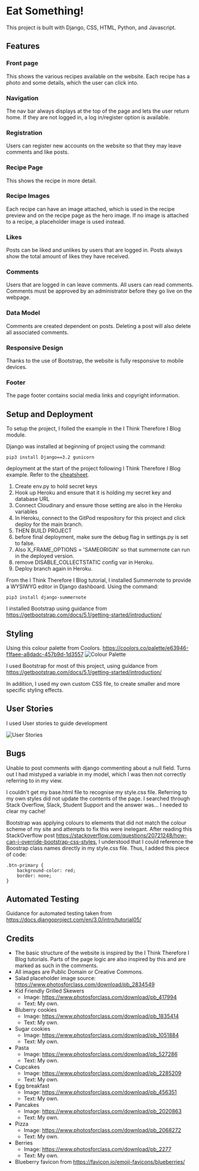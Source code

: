 # Eat Something!
This project is built with Django, CSS, HTML, Python, and Javascript.

## Features

### Front page
This shows the various recipes available on the website. Each recipe has a photo and some details, which the user can click into.

### Navigation
The nav bar always displays at the top of the page and lets the user return home. If they are not logged in, a log in/register option is available.

### Registration
Users can register new accounts on the website so that they may leave comments and like posts.

### Recipe Page
This shows the recipe in more detail.

### Recipe Images
Each recipe can have an image attached, which is used in the recipe preview and on the recipe page as the hero image. If no image is attached to a recipe, a placeholder image is used instead.

### Likes
Posts can be liked and unlikes by users that are logged in. Posts always show the total amount of likes they have received.

### Comments
Users that are logged in can leave comments. All users can read comments. Comments must be approved by an administrator before they go live on the webpage.

### Data Model
Comments are created dependent on posts. Deleting a post will also delete all associated comments.

### Responsive Design
Thanks to the use of Bootstrap, the website is fully responsive to mobile devices.

### Footer
The page footer contains social media links and copyright information.

## Setup and Deployment

To setup the project, I folled the example in the I Think Therefore I Blog module.

Django was installed at beginning of project using the command: 

    pip3 install Django==3.2 gunicorn

deployment at the start of the project following I Think Therefore I Blog example. Refer to the [cheatsheet](https://docs.google.com/document/d/1P5CWvS5cYalkQOLeQiijpSViDPogtKM7ZGyqK-yehhQ/edit).

1. Create env.py to hold secret keys
2. Hook up Heroku and ensure that it is holding my secret key and database URL
3. Connect Cloudinary and ensure those setting are also in the Heroku variables
4. In Heroku, connect to the GitPod respository for this project and click deploy for the main branch.
5. THEN BUILD PROJECT
6. before final deployment, make sure the debug flag in settings.py is set to false.
7. Also X_FRAME_OPTIONS = 'SAMEORIGIN' so that summernote can run in the deployed version.
8. remove DISABLE_COLLECTSTATIC config var in Heroku.
9. Deploy branch again in Heroku.


From the I Think Therefore I Blog tutorial, I installed Summernote to provide a WYSIWYG editor in Django dashboard. Using the command:

    pip3 install django-summernote


I installed Bootstrap using guidance from https://getbootstrap.com/docs/5.1/getting-started/introduction/

## Styling
Using this colour palette from Coolors. https://coolors.co/palette/e63946-f1faee-a8dadc-457b9d-1d3557
![Colour Palette](/assets/readme_images/colour_palette.png)

I used Bootstrap for most of this project, using guidance from https://getbootstrap.com/docs/5.1/getting-started/introduction/

In addition, I used my own custom CSS file, to create smaller and more specific styling effects.

## User Stories
I used User stories to guide development

![User Stories](/assets/readme_images/user_stories.png)

## Bugs

Unable to post comments with django commenting about a null field. Turns out I had mistyped a variable in my model, which I was then not correctly referring to in my view.

I couldn't get my base.html file to recognise my style.css file. Referring to my own styles did not update the contents of the page. I searched through Stack Overflow, Slack, Student Support and the answer was... I needed to clear my cache!

Bootstrap was applying colours to elements that did not match the colour scheme of my site and attempts to fix this were inelegant. After reading this StackOverflow post https://stackoverflow.com/questions/20721248/how-can-i-override-bootstrap-css-styles, I understood that I could reference the Boostrap class names directly in my style.css file. Thus, I added this piece of code:

    .btn-primary {
        background-color: red;
        border: none;
    }


## Automated Testing

Guidance for automated testing taken from https://docs.djangoproject.com/en/3.0/intro/tutorial05/

## Credits
- The basic structure of the website is inspired by the I Think Therefore I Blog tutorials. Parts of the page logic are also inspired by this and are marked as such in the comments. 
- All images are Public Domain or Creative Commons.
- Salad placeholder image source: https://www.photosforclass.com/download/pb_2834549
- Kid Friendly Grilled Skewers
    - Image: https://www.photosforclass.com/download/pb_417994
    - Text: My own.
- Bluberry cookies 
    - Image: https://www.photosforclass.com/download/pb_1835414
    - Text: My own.
- Sugar cookies
    - Image: https://www.photosforclass.com/download/pb_1051884
    - Text: My own.
- Pasta
    - Image: https://www.photosforclass.com/download/pb_527286
    - Text: My own.
- Cupcakes
    - Image: https://www.photosforclass.com/download/pb_2285209
    - Text: My own.
- Egg breakfast
    - Image: https://www.photosforclass.com/download/pb_456351
    - Text: My own.
- Pancakes
    - Image: https://www.photosforclass.com/download/pb_2020863
    - Text: My own.
- Pizza
    - Image: https://www.photosforclass.com/download/pb_2068272
    - Text: My own.
- Berries
    - Image: https://www.photosforclass.com/download/pb_2277
    - Text: My own.
- Blueberry favicon from https://favicon.io/emoji-favicons/blueberries/